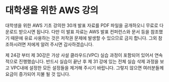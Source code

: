 # 대학생을 위한 AWS 강의

대학생을 위한 AWS 기초 강의한 30개 발표 자료를 PDF 파일을 공개하오니 무료로 다운로드 받으시면 됩니다.
다만 이 발표 자료는 AWS 발표 컨퍼런스와 문서 등을 참조했기 때문에 유료 사용하는 것은 저작권 문제에 발생할 수 있으므로 금지 합니다. 
그외 참조하시려면 저에게 알려 주시면 감사하겠습니다. 

제 24강 부터 제 30강은 가상 사설 클라우드(VPC) 실습 과정이 포함되어 있어서 연속적으로 진행했습니다. 반드시 실습이 끝난 후 제 31 강에 있는 전체 실습 삭제 과정을 보고 VPC내에 설정한 모든 설정들을 제거해 주시기 바랍니다. 그렇지 않으면 여러분들께 요금이 증가되어 지불 될 것 입니다.  




